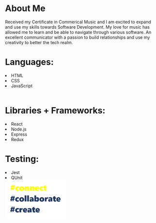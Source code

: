 <h1> About Me </h1>
Received my Certificate in Commerical Music and I am excited to expand and use my skills towards Software Development. My love for music has allowed me to learn and be able to navigate through various software. An excellent communicator with a passion to build relationships and use my creativity to better the tech realm. 

<h1>Languages: </h1>
<li>
  HTML </li>
  <li>CSS </l1>
  <li>JavaScript</li>
  <br>
  <h1>Libraries + Frameworks:</h1>
  <li>React</li>
  <li>Node.js</li>
  <li>Express</li>
  <li>Redux</li>
  <h1>Testing: </h1>
  <li>Jest</li>
  <li>QUnit</li> 
 
  
  <img src="https://github.com/karyssa-dandrea/karyssa-dandrea/blob/main/giphy3.gif" width="200">
  
  
  

